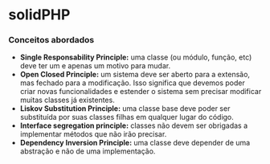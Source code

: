 # solidPHP

### Conceitos abordados
- **Single Responsability Principle:** uma classe (ou módulo, função, etc) deve ter um e apenas um motivo para mudar.
- **Open Closed Principle:** um sistema deve ser aberto para a extensão, mas fechado para a modificação. Isso significa que devemos poder criar novas funcionalidades e estender o sistema sem precisar modificar muitas classes já existentes.
- **Liskov Substitution Principle:** uma classe base deve poder ser substituída por suas classes filhas em qualquer lugar do código.
- **Interface segregation principle:** classes não devem ser obrigadas a implementar métodos que não irão precisar.
- **Dependency Inversion Principle:** uma classe deve depender de uma abstração e não de uma implementação.
